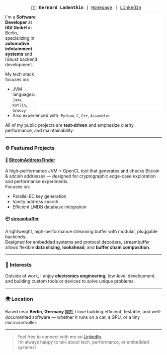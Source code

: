 <pre align="center">
  <strong>👨‍💻 Bernard Ladenthin</strong> | <a href="http://bernard.ladenthin.net">Homepage</a> | <a href="https://www.linkedin.com/in/bernard-ladenthin-39303b42/">LinkedIn</a>
</pre>

<img src="https://raw.githubusercontent.com/bernardladenthin/bernardladenthin/main/github-metrics.svg" alt="GitHub Metrics" align="right" width="400px" />

I'm a **Software Developer** at **IAV GmbH** in Berlin, specializing in **automotive infotainment systems** and robust backend development.

My tech stack focuses on:

- JVM languages: `Java`, `Kotlin`, `Groovy`
- Also experienced with: `Python`, `C`, `C++`, `Assembler`

All of my public projects are **test-driven** and emphasize clarity, performance, and maintainability.

---

### ⚙️ Featured Projects

#### 🧠 [BitcoinAddressFinder](https://github.com/bernardladenthin/BitcoinAddressFinder)
A high-performance JVM + OpenCL tool that generates and checks Bitcoin & altcoin addresses — designed for cryptographic edge-case exploration and performance experiments.  
Focuses on:
- Parallel EC key generation
- Vanity address search
- Efficient LMDB database integration

#### 📦 [streambuffer](https://github.com/bernardladenthin/streambuffer)
A lightweight, high-performance streaming buffer with modular, pluggable backends.  
Designed for embedded systems and protocol decoders, streambuffer allows flexible **data slicing**, **lookahead**, and **buffer chain composition**.

---

### 📡 Interests

Outside of work, I enjoy **electronics engineering**, low-level development, and building custom tools or devices to solve unique problems.

---

### 🌍 Location  
Based near **Berlin, Germany 🇩🇪**, I love building efficient, testable, and well-documented software — whether it runs on a car, a GPU, or a tiny microcontroller.

---

> Feel free to connect with me on [LinkedIn](https://www.linkedin.com/in/bernard-ladenthin-39303b42/).  
> I’m always happy to talk about tech, performance, or embedded systems!
